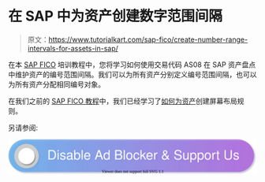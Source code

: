 # 在 SAP 中为资产创建数字范围间隔

> 原文：<https://www.tutorialkart.com/sap-fico/create-number-range-intervals-for-assets-in-sap/>

在本 [SAP FICO](https://www.tutorialkart.com/sap-fico/sap-fico-tutorial/) 培训教程中，您将学习如何使用交易代码 AS08 在 SAP 资产盘点中维护资产的编号范围间隔。我们可以为所有资产分别定义编号范围间隔，也可以为所有资产分配相同编号对象。

在我们之前的 [SAP FICO 教程](https://www.tutorialkart.com/sap-fico-training-tutorial/)中，我们已经学习了[如何为资产](https://www.tutorialkart.com/sap-fico/create-screen-layout-rules-in-sap-asset-accounting/)创建屏幕布局规则。

另请参阅:

[![](img/925da31b32d6bc3827932f6c8afb11bb.png)](https://www.tutorialkart.com/)